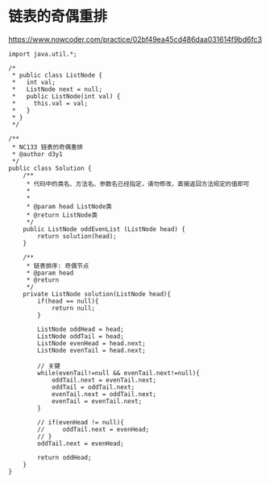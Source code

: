 # 链表的奇偶重排
https://www.nowcoder.com/practice/02bf49ea45cd486daa031614f9bd6fc3

    import java.util.*;
    
    /*
     * public class ListNode {
     *   int val;
     *   ListNode next = null;
     *   public ListNode(int val) {
     *     this.val = val;
     *   }
     * }
     */
    
    /**
     * NC133 链表的奇偶重排
     * @author d3y1
     */
    public class Solution {
        /**
         * 代码中的类名、方法名、参数名已经指定，请勿修改，直接返回方法规定的值即可
         *
         *
         * @param head ListNode类
         * @return ListNode类
         */
        public ListNode oddEvenList (ListNode head) {
            return solution(head);
        }
    
        /**
         * 链表排序: 奇偶节点
         * @param head
         * @return
         */
        private ListNode solution(ListNode head){
            if(head == null){
                return null;
            }
    
            ListNode oddHead = head;
            ListNode oddTail = head;
            ListNode evenHead = head.next;
            ListNode evenTail = head.next;
    
            // 关键
            while(evenTail!=null && evenTail.next!=null){
                oddTail.next = evenTail.next;
                oddTail = oddTail.next;
                evenTail.next = oddTail.next;
                evenTail = evenTail.next;
            }
    
            // if(evenHead != null){
            //     oddTail.next = evenHead;
            // }
            oddTail.next = evenHead;
    
            return oddHead;
        }
    }
    

